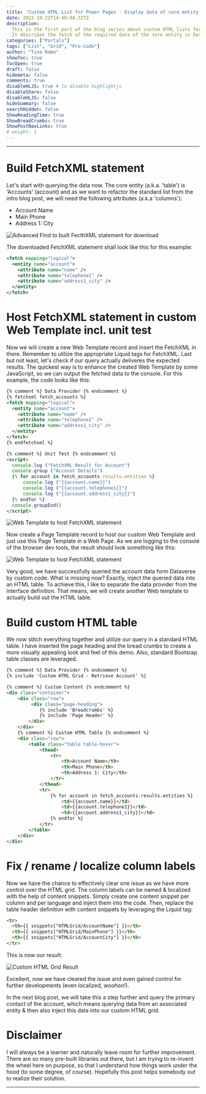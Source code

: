 ```yaml
---
title: 'Custom HTML List for Power Pages - Display data of core entity'
date: 2022-10-22T14:40:04.327Z
description:
  This is the first part of the blog series about custom HTML lists for a Power Pages solution.
  It describes the fetch of the required data of the core entity in Dataverse.
categories: ["Portals"]
tags: ["List", "Grid", "Pro-Code"]
author: "Tino Rabe"
showToc: true
TocOpen: true
draft: false
hidemeta: false
comments: true
disableHLJS: true # to disable highlightjs
disableShare: false
disableHLJS: false
hideSummary: false
searchHidden: false
ShowReadingTime: true
ShowBreadCrumbs: true
ShowPostNavLinks: true
# weight: 1
---
```

*****
# Build FetchXML statement
Let's start with querying the data now.
The core entity (a.k.a. 'table') is 'Accounts' (account) and as we want to refactor the standard list from the intro blog post, we will need the following attributes (a.k.a 'columns'):
- Account Name
- Main Phone
- Address 1: City

![Advanced FInd to built FecthXML statement for download](/img/HTML-Grid-Fetch-Account.png)

The downloaded FetchXML statement shall look like this for this example:

```xml
<fetch mapping="logical">
  <entity name="account">
    <attribute name="name" />
    <attribute name="telephone1" />
    <attribute name="address1_city" />
  </entity>
</fetch>
```

# Host FetchXML statement in custom Web Template incl. unit test
Now we will create a new Web Template record and insert the FetchXML in there.
Remember to utilize the appropriate Liquid tags for FetchXML.
Last but not least, let's check if our query actually deliveres the expected results.
The quickest way is to enhance the created Web Template by some JavaScript, so we can output the fetched data to the console.
For this example, the code looks like this:

```html
{% comment %} Data Provider {% endcomment %} 
{% fetchxml fetch_accounts %}
<fetch mapping="logical">
  <entity name="account">
    <attribute name="name" />
    <attribute name="telephone1" />
    <attribute name="address1_city" />
  </entity>
</fetch>
{% endfetchxml %}

{% comment %} Unit Test {% endcomment %}
<script>
  console.log ("FetchXML Result for Account")
  console.group ("Account Details")
  {% for account in fetch_accounts.results.entities %}        
      console.log ("{{account.name}}")
      console.log ("{{account.telephone1}}")
      console.log ("{{account.address1_city}}")   
  {% endfor %}
  console.groupEnd()
</script>
```

![Web Template to host FetchXML statement](/img/HTML-Grid-Fetch-Account-WebTemplate.png)

Now create a Page Template record to host our custom Web Template and just use this Page Template in a Web Page.
As we are logging to the console of the browser dev tools, the result should look something like this:

![Web Template to host FetchXML statement](/img/HTML-Grid-Fetch-Account-UnitTest.png)

Very good, we have successfully queried the account data form Dataverse by custom code.
What is missing now?
Exactly, inject the queried data into an HTML table.
To achieve this, I like to separate the data provider from the interface definition.
That means, we will create another Web template to actually build out the HTML table.

# Build custom HTML table
We now stitch everything together and utilize our query in a standard HTML table.
I have inserted the page heading and the bread crumbs to create a more visually appealing look and feel of this demo.
Also, standard Bootsrap table classes are leveraged.

```html
{% comment %} Data Provider {% endcomment %}
{% include 'Custom HTML Grid - Retrieve Account' %}

{% comment %} Custom Content {% endcomment %}
<div class="container">
    <div class="row">
         <div class="page-heading">
            {% include 'Breadcrumbs' %}
            {% include 'Page Header' %}
        </div>
    </div>
    {% comment %} Custom HTML Table {% endcomment %}
    <div class="row">
        <table class="table table-hover">
            <thead>
                <tr>
                    <th>Account Name</th>
                    <th>Main Phone</th>
                    <th>Address 1: City</th>
                </tr>
            </thead>
            <tr>
                {% for account in fetch_accounts.results.entities %}        
                    <td>{{account.name}}</td>
                    <td>{{account.telephone1}}</td>
                    <td>{{account.address1_city}}</td>   
                {% endfor %}
            </tr>
        </table>
    </div>
</div>
```

# Fix / rename / localize column labels
Now we have the chance to effectively clear one issue as we have more control over the HTML grid.
The column labels can be named & localized with the help of content snippets.
Simply create one content snippet per column and per language and inject them into the code.
Then, replace the table header definition with content snippets by leveraging the Liquid tag:

```html
<tr>
  <th>{{ snippets["HTMLGrid/AccountName"] }}</th>
  <th>{{ snippets["HTMLGrid/MainPhone"] }}</th>
  <th>{{ snippets["HTMLGrid/AccountCity"] }}</th>
</tr>       
```

This is now our result:

![Custom HTML Grid Result](/img/HTML-Grid-Fetch-Account-Result.png)

Excellent, now we have cleared the issue and even gained control for further developments (even localized, *woohoo*!).

In the next blog post, we will take this a step further and query the primary contact of the account, which means querying data from an associated entity & then also inject this data into our custom HTML grid.

# Disclaimer 
I will always be a learner and naturally leave room for further improvement. There are so many pre-built libraries out there, but I am trying to re-invent the wheel here on purpose, so that I understand how things work under the hood (to some degree, of course). Hopefully this post helps somebody out to realize their solution.
*****
